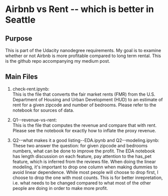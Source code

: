 # Airbnb vs Rent -- which is better in Seattle
## Purpose
This is part of the Udacity nanodegree requirements. My goal is to examine whether or not Airbnb is more profitable compared to long term rental. This is the github repo accompanying my medium post.

## Main Files
1. check-rent.ipynb:  
This is the file that converts the fair market rents (FMR) from the U.S. Department of Housing and Urban Development (HUD) to an estimate of rent for a given zipcode and number of bedrooms. Please refer to the notebook for sources of data.

2. Q1--revenue-vs-rent:  
This is the file that computes the revenue and compare that with rent. Please see the notebook for exactly how to inflate the proxy revenue. 

3. Q2--what makes it a good listing--EDA.ipynb and Q2--modeling.ipynb:  
These two answer the question: for given zipcode and bedrooms numbers, what can be done to improve the profit. The EDA notebook has length discussion on each feature, pay attention to the has\_pet feature, which is inferred from the reviews file. When doing the linear modeling, it's important to drop one column when making dummies to avoid linear dependence. While most people will choose to drop first, I choose to drop the one with most counts. This is for better inrepretation, i.e. what needs to be changed compared to what most of the other people are doing in order to make more profit.  
